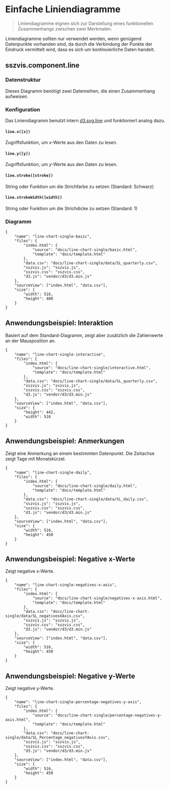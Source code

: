 # Einfache Liniendiagramme

> Liniendiagramme eignen sich zur Darstellung eines funktionellen Zusammenhangs zwischen zwei Merkmalen.

Liniendiagramme sollten nur verwendet werden, wenn genügend Datenpunkte vorhanden sind, da durch die Verbindung der Punkte der Eindruck vermittelt wird, dass es sich um kontinuierliche Daten handelt.

## sszvis.component.line

### Datenstruktur

Dieses Diagramm benötigt zwei Datenreihen, die einen Zusammenhang aufweisen.

### Konfiguration

Das Liniendiagramm benutzt intern [d3.svg.line](https://github.com/mbostock/d3/wiki/SVG-Shapes#line) und funktioniert analog dazu.

#### `line.x([x])`

Zugriffsfunktion, um *x*-Werte aus den Daten zu lesen.

#### `line.y([y])`

Zugriffsfunktion, um *y*-Werte aus den Daten zu lesen.

#### `line.stroke([stroke])`

String oder Funktion um die Strichfarbe zu setzen (Standard: Schwarz)

#### `line.strokeWidth([width])`

String oder Funktion um die Strichdicke zu setzen (Standard: 1)


### Diagramm

```project
{
    "name": "line-chart-single-basic",
    "files": {
        "index.html": {
            "source": "docs/line-chart-single/basic.html",
            "template": "docs/template.html"
        },
        "data.csv": "docs/line-chart-single/data/SL_quarterly.csv",
        "sszvis.js": "sszvis.js",
        "sszvis.css": "sszvis.css",
        "d3.js": "vendor/d3/d3.min.js"
    },
    "sourceView": ["index.html", "data.csv"],
    "size": {
        "width": 516,
        "height": 480
    }
}
```

## Anwendungsbeispiel: Interaktion

Basiert auf dem Standard-Diagramm, zeigt aber zusätzlich die Zahlenwerte an der Mausposition an.

```project
{
    "name": "line-chart-single-interactive",
    "files": {
        "index.html": {
            "source": "docs/line-chart-single/interactive.html",
            "template": "docs/template.html"
        },
        "data.csv": "docs/line-chart-single/data/SL_quarterly.csv",
        "sszvis.js": "sszvis.js",
        "sszvis.css": "sszvis.css",
        "d3.js": "vendor/d3/d3.min.js"
    },
    "sourceView": ["index.html", "data.csv"],
    "size": {
        "height": 442,
        "width": 516
    }
}
```

## Anwendungsbeispiel: Anmerkungen

Zeigt eine Anmerkung an einem bestimmten Datenpunkt. Die Zeitachse zeigt Tage mit Monatskürzel.

```project
{
    "name": "line-chart-single-daily",
    "files": {
        "index.html": {
            "source": "docs/line-chart-single/daily.html",
            "template": "docs/template.html"
        },
        "data.csv": "docs/line-chart-single/data/SL_daily.csv",
        "sszvis.js": "sszvis.js",
        "sszvis.css": "sszvis.css",
        "d3.js": "vendor/d3/d3.min.js"
    },
    "sourceView": ["index.html", "data.csv"],
    "size": {
        "width": 516,
        "height": 450
    }
}
```

## Anwendungsbeispiel: Negative x-Werte

Zeigt negative x-Werte.

```project
{
    "name": "line-chart-single-negatives-x-axis",
    "files": {
        "index.html": {
            "source": "docs/line-chart-single/negatives-x-axis.html",
            "template": "docs/template.html"
        },
        "data.csv": "docs/line-chart-single/data/SL_negativesXAxis.csv",
        "sszvis.js": "sszvis.js",
        "sszvis.css": "sszvis.css",
        "d3.js": "vendor/d3/d3.min.js"
    },
    "sourceView": ["index.html", "data.csv"],
    "size": {
        "width": 516,
        "height": 450
    }
}
```

## Anwendungsbeispiel: Negative y-Werte

Zeigt negative y-Werte.

```project
{
    "name": "line-chart-single-percentage-negatives-y-axis",
    "files": {
        "index.html": {
            "source": "docs/line-chart-single/percentage-negatives-y-axis.html",
            "template": "docs/template.html"
        },
        "data.csv": "docs/line-chart-single/data/SL_Percentage_negativesYAxis.csv",
        "sszvis.js": "sszvis.js",
        "sszvis.css": "sszvis.css",
        "d3.js": "vendor/d3/d3.min.js"
    },
    "sourceView": ["index.html", "data.csv"],
    "size": {
        "width": 516,
        "height": 450
    }
}
```

